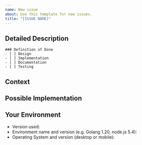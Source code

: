 ```yaml
---
name: New issue
about: Use this template for new issues.
title: "[ISSUE NAME]"
---
```

<!--- Provide a general summary of the issue in the Title above -->

## Detailed Description
<!--- Provide a detailed description of the change or addition you are proposing -->

```[tasklist]
### Definition of Done
- [ ] Design
- [ ] Implementation
- [ ] Documentation
- [ ] Testing
```

## Context
<!--- Why is this change important to you? How would you use it? -->
<!--- How can it benefit other users? -->

## Possible Implementation
<!--- Not obligatory, but suggest an idea for implementing addition or change -->

## Your Environment
<!--- Include as many relevant details about the environment you experienced the bug in -->
* Version used:
* Environment name and version (e.g. Golang 1.20, node.js 5.4):
* Operating System and version (desktop or mobile):

